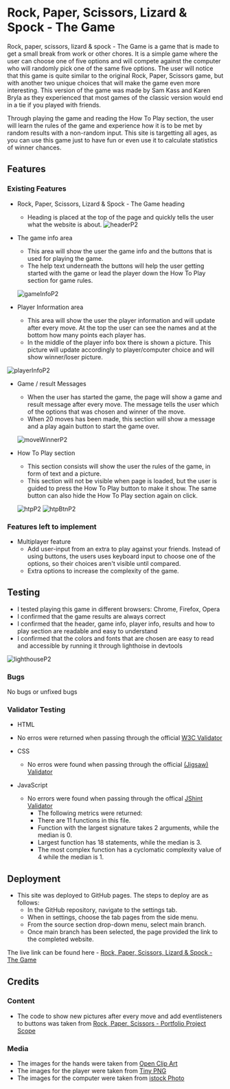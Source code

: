 # Rock, Paper, Scissors, Lizard & Spock - The Game
Rock, paper, scissors, lizard & spock - The Game is a game that is made to get a small break from work or other chores. It is a simple game where the user can choose one of five options and will compete against the computer who will randomly pick one of the same five options.
The user will notice that this game is quite similar to the original Rock, Paper, Scissors game, but with another two unique choices that will make the game even more interesting. This version of the game was made by Sam Kass and Karen Bryla as they experienced that most games of the classic version would end in a tie if you played with friends.  

Through playing the game and reading the How To Play section, the user will learn the rules of the game and experience how it is to be met by random results with a non-random input. This site is targetting all ages, as you can use this game just to have fun or even use it to calculate statistics of winner chances.

## Features

### Existing Features

- Rock, Paper, Scissors, Lizard & Spock - The Game heading
  - Heading is placed at the top of the page and quickly tells the user what the website is about. 
  ![headerP2](https://user-images.githubusercontent.com/43667190/153362323-a05b8f2f-f97e-4f03-8b91-cba433fb357f.PNG)

- The game info area
  - This area will show the user the game info and the buttons that is used for playing the game. 
  - The help text underneath the buttons will help the user getting started with the game or lead the player down the How To Play section for game rules.
  
  ![gameInfoP2](https://user-images.githubusercontent.com/43667190/153363216-9c780715-677a-47b8-8e98-6acf5d7413b3.PNG)

- Player Information area
  - This area will show the user the player information and will update after every move. At the top the user can see the names and at the bottom how many points each player has.
  - In the middle of the player info box there is shown a picture. This picture will update accordingly to player/computer choice and will show winner/loser picture. 

![playerInfoP2](https://user-images.githubusercontent.com/43667190/153364462-5169a7c0-395a-4409-958a-e4131dfdf2f7.PNG)

- Game / result Messages
  - When the user has started the game, the page will show a game and result message after every move. The message tells the user which of the options that was chosen and winner of the move.
  - When 20 moves has been made, this section will show a message and a play again button to start the game over.
  
  ![moveWinnerP2](https://user-images.githubusercontent.com/43667190/153365227-c1aa5b39-e9a9-4b5a-b52c-a89ec49cbb24.PNG)

- How To Play section
  - This section consists will show the user the rules of the game, in form of text and a picture. 
  - This section will not be visible when page is loaded, but the user is guided to press the How To Play button to make it show. The same button can also hide the How To Play section again on click. 
  
  ![htpP2](https://user-images.githubusercontent.com/43667190/153365951-e71a4d11-a3f0-4dcb-a397-3234a640d905.PNG) ![htpBtnP2](https://user-images.githubusercontent.com/43667190/153365970-00b0cc20-e90d-4e64-8bdb-a69db5aa8574.PNG)

### Features left to implement

- Multiplayer feature
  - Add user-input from an extra to play against your friends. Instead of using buttons, the users uses keyboard input to choose one of the options, so their choices aren't visible until compared.
  - Extra options to increase the complexity of the game.

## Testing

- I tested playing this game in different browsers: Chrome, Firefox, Opera
- I confirmed that the game results are always correct
- I confirmed that the header, game info, player info, results and how to play section are readable and easy to understand
- I confirmed that the colors and fonts that are chosen are easy to read and accessible by running it through lighthoise in devtools

![lighthouseP2](https://user-images.githubusercontent.com/43667190/153368190-c865a285-0186-47ab-a90d-bdabd96bb33c.PNG)

### Bugs

No bugs or unfixed bugs

### Validator Testing

- HTML
 - No erros were returned when passing through the official [W3C Validator](https://validator.w3.org/nu/?doc=https%3A%2F%2Fsimonmortensen23.github.io%2FRPSLS-TheGame%2F)

- CSS
  - No erros were found when passing through the official [(Jigsaw) Validator](https://jigsaw.w3.org/css-validator/validator?uri=https%3A%2F%2Fsimonmortensen23.github.io%2FRPSLS-TheGame%2F&profile=css3svg&usermedium=all&warning=1&vextwarning=&lang=en)

- JavaScript
  - No errors were found when passing through the offical [JShint Validator](https://jshint.com/)
    - The following metrics were returned:
    - There are 11 functions in this file.
    - Function with the largest signature takes 2 arguments, while the median is 0.
    - Largest function has 18 statements, while the median is 3.
    - The most complex function has a cyclomatic complexity value of 4 while the median is 1.


## Deployment
- This site was deployed to GitHub pages. The steps to deploy are as follows:
  - In the GitHub repository, navigate to the settings tab.
  - When in settings, choose the tab pages from the side menu.
  - From the source section drop-down menu, select main branch.
  - Once main branch has been selected, the page provided the link to the completed website.

The live link can be found here - [Rock, Paper, Scissors, Lizard & Spock - The Game](https://simonmortensen23.github.io/RPSLS-TheGame/)

## Credits

### Content
- The code to show new pictures after every move and add eventlisteners to buttons was taken from [Rock, Paper, Scissors - Portfolio Project Scope](https://learn.codeinstitute.net/courses/course-v1:CodeInstitute+JSE_PAGPPF+2021_Q2/courseware/30137de05cd847d1a6b6d2c7338c4655/c3bd296fe9d643af86e76e830e1470dd/)

### Media
- The images for the hands were taken from [Open Clip Art](openclipart.org)
- The images for the player were taken from [Tiny PNG](tinypng.com)
- The images for the computer were taken from [istock Photo](media.istockphoto.com)
